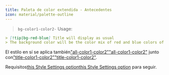 ```yaml
---
title: Paleta de color extendida - Antecedentes
icon: material/palette-outline
---
```

> `bg-color1-color2-`
Usage:

```md
> [!tip|bg-red-blue] Title will display as usual
> The background color will be the color mix of red and blue colors of this theme
```

El estilo en sí se aplica también["all-color1-color2"](../combined-styling/page-10.md)["all-color1-color2"](../combined-styling/page-10.md)
junto con["title-color1-color2"](../title-styling/page-10.md)["title-color1-color2"](../title-styling/page-10.md).

Requisitos[this Style Settings option](../../Style6Settings/Editor/Accent-Colors/index.md#enabled-extended-color-palette)[this Style Settings option](../../Style6Settings/Editor/Accent-Colors/index.md#enabled-extended-color-palette) 
para seguir.

